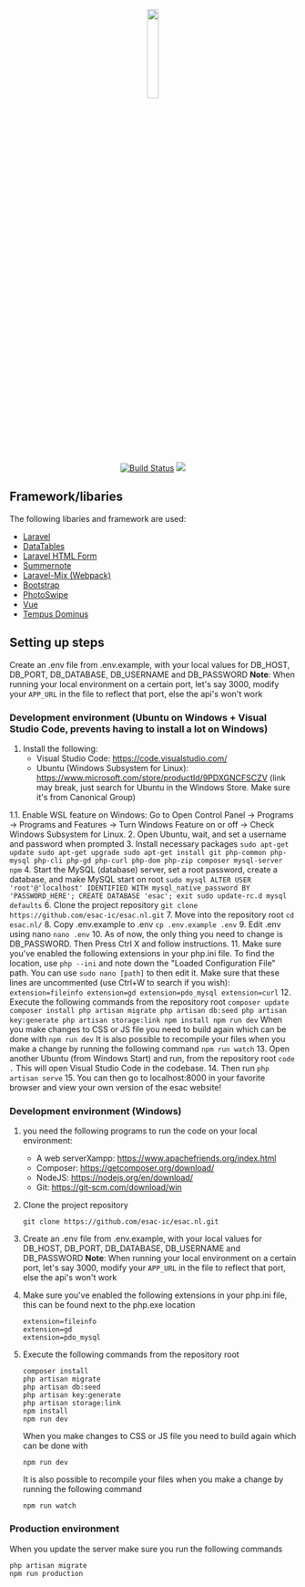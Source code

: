 <p align="center"><img width="20%" src="https://i.imgur.com/M2nZitU.png"></p>
<p align="center">
<a href="https://travis-ci.org/esac-ic/esac.nl"><img src="https://travis-ci.org/esac-ic/esac.nl.svg?branch=master" alt="Build Status"></a>
<a href="https://codecov.io/gh/esac-ic/esac.nl">
  <img src="https://codecov.io/gh/esac-ic/esac.nl/branch/master/graph/badge.svg" />
</a>
</p>

## Framework/libaries

The following libaries and framework are used:
- [Laravel](https://laravel.com)
- [DataTables](https://datatables.net/)
- [Laravel HTML Form](https://github.com/LaravelCollective/html)
- [Summernote](http://summernote.org/)
- [Laravel-Mix (Webpack)](https://github.com/JeffreyWay/laravel-mix)
- [Bootstrap](https://getbootstrap.com/)
- [PhotoSwipe](https://photoswipe.com/)
- [Vue](https://vuejs.org)
- [Tempus Dominus](https://tempusdominus.github.io/bootstrap-4/)


## Setting up steps
Create an .env file from .env.example, with your local values for 
DB\_HOST, DB\_PORT, DB\_DATABASE, DB\_USERNAME and DB\_PASSWORD
**Note**: When running your local environment on a certain port, let's say 3000, modify your `APP_URL` in the file to reflect that port, else the api's won't work

### Development environment (Ubuntu on Windows + Visual Studio Code, prevents having to install a lot on Windows)
1. Install the following:
	* Visual Studio Code: https://code.visualstudio.com/
	* Ubuntu (Windows Subsystem for Linux): https://www.microsoft.com/store/productId/9PDXGNCFSCZV (link may break, just search for Ubuntu in the Windows Store. Make sure it's from Canonical Group)

1.1. Enable WSL feature on Windows: Go to Open Control Panel -> Programs -> Programs and Features -> Turn Windows Feature on or off -> Check Windows Subsystem for Linux. 
2. Open Ubuntu, wait, and set a username and password when prompted
3. Install necessary packages
	```
	sudo apt-get update
	sudo apt-get upgrade
	sudo apt-get install git php-common php-mysql php-cli php-gd php-curl php-dom php-zip composer mysql-server npm
	```
4. Start the MySQL (database) server, set a root password, create a database, and make MySQL start on root
	```
	sudo mysql
	ALTER USER 'root'@'localhost' IDENTIFIED WITH mysql_native_password BY 'PASSWORD_HERE';
	CREATE DATABASE 'esac';
	exit
	sudo update-rc.d mysql defaults
	```
6. Clone the project repository 
	```
	git clone https://github.com/esac-ic/esac.nl.git
	```
7. Move into the repository root 
	```
	cd esac.nl/
	```
8. Copy .env.example to .env
	```
	cp .env.example .env
	```
9. Edit .env using nano
	```
	nano .env
	```
10. As of now, the only thing you need to change is DB_PASSWORD. Then Press Ctrl X and follow instructions.
11. Make sure you've enabled the following extensions in your php.ini file. To find the location, use ```php --ini``` and note down the "Loaded Configuration File" path. You can use ```sudo nano [path]``` to then edit it. Make sure that these lines are uncommented (use Ctrl+W to search if you wish):
	```
	extension=fileinfo
	extension=gd
	extension=pdo_mysql
	extension=curl
	```
12. Execute the following commands from the repository root
	```
	composer update
	composer install
	php artisan migrate
	php artisan db:seed
	php artisan key:generate
	php artisan storage:link
	npm install
	npm run dev
	```
	When you make changes to CSS or JS file you need to build again which can be done with
	```
	npm run dev
	```
	It is also possible to recompile your files when you make a change by running the following command
	```
	npm run watch
	```
13. Open another Ubuntu (from Windows Start) and run, from the repository root
	```
	code .
	```
	This will open Visual Studio Code in the codebase.
14. Then run
	```
	php artisan serve
	```
15. You can then go to localhost:8000 in your favorite browser and view your own version of the esac website!

### Development environment (Windows)
1. you need the following programs to run the code on your local environment:
	* A web serverXampp: https://www.apachefriends.org/index.html
	* Composer: https://getcomposer.org/download/
	* NodeJS: https://nodejs.org/en/download/
	* Git: https://git-scm.com/download/win

2. Clone the project repository
	```
	git clone https://github.com/esac-ic/esac.nl.git
	```
3. Create an .env file from .env.example, with your local values for 
DB\_HOST, DB\_PORT, DB\_DATABASE, DB\_USERNAME and DB\_PASSWORD
**Note**: When running your local environment on a certain port, let's say 3000, modify your `APP_URL` in the file to reflect that port, else the api's won't work

4. Make sure you've enabled the following extensions in your php.ini file, this can be found next to the php.exe location
	```
	extension=fileinfo
	extension=gd
	extension=pdo_mysql
	```
5. Execute the following commands from the repository root
	```
	composer install
	php artisan migrate
	php artisan db:seed
	php artisan key:generate
	php artisan storage:link
	npm install
	npm run dev
	```
	When you make changes to CSS or JS file you need to build again which can be done with
	```
	npm run dev
	```
	It is also possible to recompile your files when you make a change by running the following command
	```
	npm run watch
	```

### Production environment
When you update the server make sure you run the following commands

    php artisan migrate
    npm run production
